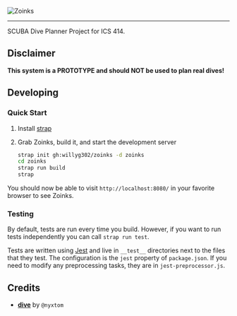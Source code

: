 ![Zoinks](https://raw.github.com/willyg302/zoinks/master/zoinks-logo.png "Zoinks, like hey SCUBA!")

---

SCUBA Dive Planner Project for ICS 414.

## Disclaimer

**This system is a PROTOTYPE and should NOT be used to plan real dives!**

## Developing

### Quick Start

1. Install [strap](https://github.com/willyg302/strap.py)

2. Grab Zoinks, build it, and start the development server

   ```bash
   strap init gh:willyg302/zoinks -d zoinks
   cd zoinks
   strap run build
   strap
   ```

You should now be able to visit `http://localhost:8080/` in your favorite browser to see Zoinks.

### Testing

By default, tests are run every time you build. However, if you want to run tests independently you can call `strap run test`.

Tests are written using [Jest](http://facebook.github.io/jest/) and live in `__test__` directories next to the files that they test. The configuration is the `jest` property of `package.json`. If you need to modify any preprocessing tasks, they are in `jest-preprocessor.js`.

## Credits

- **[dive](https://github.com/nyxtom/dive)** by `@nyxtom`
